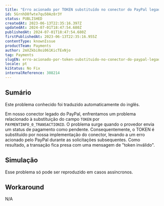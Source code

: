 ```yaml
---
title: "Erro acionado por TOKEN substituído no conector do PayPal legado para status de pagamento pendente"
id: 5GrnhD8fwte7qu50Az8r3Y
status: PUBLISHED
createdAt: 2023-06-13T22:35:16.397Z
updatedAt: 2024-07-01T18:47:54.680Z
publishedAt: 2024-07-01T18:47:54.680Z
firstPublishedAt: 2023-06-13T22:35:16.955Z
contentType: knownIssue
productTeam: Payments
author: 2mXZkbi0oi061KicTExNjo
tag: Payments
slugEN: erro-acionado-por-token-substituido-no-conector-do-paypal-legado-para-status-de-pagamento-pendente
locale: pt
kiStatus: No Fix
internalReference: 308214
---
```


## Sumário

<div class="alert alert-info">
  <p>Este problema conhecido foi traduzido automaticamente do inglês.</p>
</div>


Em nosso conector legado do PayPal, enfrentamos um problema relacionado à substituição do campo `TOKEN` por `PAYMENTINFO_0_TRANSACTIONID`. O problema surge quando o provedor envia um status de pagamento como pendente. Consequentemente, o TOKEN é substituído por nossa implementação do conector, levando a um erro acionado pelo PayPal durante as solicitações subsequentes. Como resultado, a transação fica presa com uma mensagem de "token inválido".

## Simulação


Esse problema só pode ser reproduzido em casos assíncronos.



## Workaround


N/A





